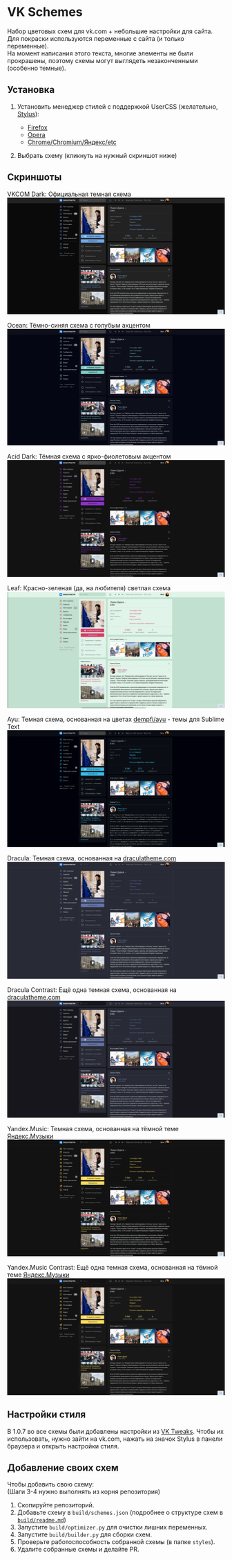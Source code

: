 # VK Schemes

Набор цветовых схем для vk.com + небольшие настройки для сайта.    
Для покраски используются переменные с сайта (и только переменные).    
На момент написания этого текста, многие элементы не были прокрашены, поэтому схемы могут выглядеть незаконченными (особенно темные).    

## Установка

1. Установить менеджер стилей с поддержкой UserCSS (желательно, [Stylus](https://github.com/openstyles/stylus/)):
    - [Firefox](https://addons.mozilla.org/firefox/addon/styl-us/)
    - [Opera](https://addons.opera.com/extensions/details/stylus/)
    - [Chrome/Chromium/Яндекс/etc](https://chrome.google.com/webstore/detail/stylus/clngdbkpkpeebahjckkjfobafhncgmne)

2. Выбрать схему (кликнуть на нужный скриншот ниже)

## Скриншоты

VKCOM Dark: Официальная темная схема    
[![vk.com Dark](images/vkcomdark.png)](https://github.com/evtn/vk-schemes/raw/build-stable/vk-dark-scheme.user.css)    

Ocean: Тёмно-синяя схема с голубым акцентом    
[![Ocean](images/ocean.png)](https://github.com/evtn/vk-schemes/raw/build-stable/vk-ocean-scheme.user.css)    

Acid Dark: Тёмная схема с ярко-фиолетовым акцентом
[![Acid Dark](images/acid.png)](https://github.com/evtn/vk-schemes/raw/build-stable/vk-acid_dark-scheme.user.css)    

Leaf: Красно-зеленая (да, на любителя) светлая схема    
[![Leaf](images/leaf.png)](https://github.com/evtn/vk-schemes/raw/build-stable/vk-leaf-scheme.user.css)    

Ayu: Темная схема, основанная на цветах [dempfi/ayu](https://github.com/dempfi/ayu) - темы для Sublime Text    
[![Ayu](images/ayu.png)](https://github.com/evtn/vk-schemes/raw/build-stable/vk-ayu-scheme.user.css)

Dracula: Темная схема, основанная на [draculatheme.com](https://draculatheme.com)
[![Dracula](images/dracula.png)](https://github.com/evtn/vk-schemes/raw/build-stable/vk-dracula-scheme.user.css)

Dracula Contrast: Ещё одна темная схема, основанная на [draculatheme.com](https://draculatheme.com)
[![Dracula Contrast](images/dracula-contrast.png)](https://github.com/evtn/vk-schemes/raw/build-stable/vk-dracula-contrast-scheme.user.css)

Yandex.Music: Темная схема, основанная на тёмной теме [Яндекс.Музыки](https://music.yandex.ru)
[![Yandex.Music](images/yamusic.png)](https://github.com/evtn/vk-schemes/raw/build-stable/vk-yamusic-scheme.user.css)

Yandex.Music Contrast: Ещё одна темная схема, основанная на тёмной теме [Яндекс.Музыки](https://music.yandex.ru)
[![Yandex.Music Contrast](images/yamusic-contrast.png)](https://github.com/evtn/vk-schemes/raw/build-stable/vk-yamusic-contrast-scheme.user.css)


## Настройки стиля

В 1.0.7 во все схемы были добавлены настройки из [VK Tweaks](https://github.com/evtn/vk-tweaks).
Чтобы их использовать, нужно зайти на vk.com, нажать на значок Stylus в панели браузера и открыть настройки стиля.    

## Добавление своих схем

Чтобы добавить свою схему:    
(Шаги 3-4 нужно выполнять из корня репозитория)    

1. Скопируйте репозиторий.    
2. Добавьте схему в `build/schemes.json` (подробнее о структуре схем в [`build/readme.md`](build/readme.md))    
3. Запустите `build/optimizer.py` для очистки лишних переменных.    
4. Запустите `build/builder.py` для сборки схем.    
5. Проверьте работоспособность собранной схемы (в папке `styles`).    
6. Удалите собранные схемы и делайте PR.    